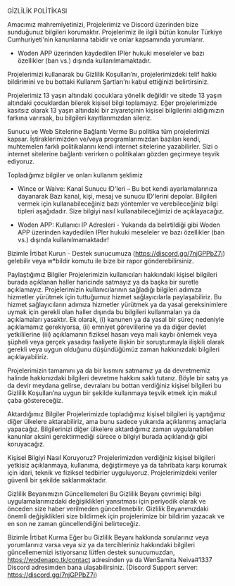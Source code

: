 GİZLİLİK POLİTİKASI

Amacımız mahremiyetinizi, Projelerimiz ve Discord üzerinden bize sunduğunuz bilgileri korumaktır. Projelerimiz ile ilgili bütün konular Türkiye Cumhuriyeti'nin kanunlarına tabidir ve onlar kapsamında yorumlanır.

+ Woden APP üzerinden kaydedilen IPler hukuki meseleler ve bazı özellikler (ban vs.) dışında kullanılmamaktadır.

Projelerimizi kullanarak bu Gizlilik Koşulları’nı, projelerimizdeki telif hakkı bildirimini ve bu bottaki Kullanım Şartları’nı kabul ettiğinizi belirtirsiniz.

Projelerimiz 13 yaşın altındaki çocuklara yönelik değildir ve sitede 13 yaşın altındaki çocuklardan bilerek kişisel bilgi toplamayız. Eğer projelerimizde kasıtsız olarak 13 yaşın altındaki bir ziyaretçinin kişisel bilgilerini aldığımızın farkına varırsak, bu bilgileri kayıtlarımızdan sileriz.

Sunucu ve Web Sitelerine Bağlantı Verme 
Bu politika tüm projelerimizi kapsar. İştiraklerimizden ve/veya programlarımızdan bazıları kendi, muhtemelen farklı politikalarını kendi internet sitelerine yazabilirler. Sizi o internet sitelerine bağlantı verirken o politikaları gözden geçirmeye teşvik ediyoruz.

Topladığımız bilgiler ve onları kullanım şeklimiz 
+ Wince or Waive: Kanal Sunucu ID'leri – Bu bot kendi ayarlamalarınıza dayanarak Bazı kanal, kişi, mesaj ve sunucu ID'lerini depolar. Bilgileri vermek için kullanabileceğiniz bazı yöntemler ve verebileceğiniz bilgi tipleri aşağıdadır. Size bilgiyi nasıl kullanabileceğimizi de açıklayacağız.

+ Woden APP: Kullanıcı IP Adresleri - Yukarıda da belirtildiği gibi Woden APP üzerinden kaydedilen IPler hukuki meseleler ve bazı özellikler (ban vs.) dışında kullanılmamaktadır!

Bizimle İrtibat Kurun - Destek sunucumuza (https://discord.gg/7njGPPbZ7j) gelebilir veya w*bildir komutu ile bize bir rapor gönderebilirsiniz.


Paylaştığımız Bilgiler 
Projelerimizin kullanıcıları hakkındaki kişisel bilgileri burada açıklanan haller haricinde satmayız ya da başka bir suretle açıklamayız. Projelerimizin kullanıcılarının sağladığı bilgileri adımıza hizmetler yürütmek için tuttuğumuz hizmet sağlayıcılarla paylaşabiliriz. Bu hizmet sağlayıcıların adımıza hizmetler yürütmek ya da yasal gereksinimlere uymak için gerekli olan haller dışında bu bilgileri kullanmaları ya da açıklamaları yasaktır. Ek olarak, (i) kanunen ya da yasal bir süreç nedeniyle açıklamamız gerekiyorsa, (ii) emniyet görevlilerine ya da diğer devlet yetkililerine (iii) açıklamanın fiziksel hasarı veya mali kaybı önlemek veya şüpheli veya gerçek yasadışı faaliyete ilişkin bir soruşturmayla ilişkili olarak gerekli veya uygun olduğunu düşündüğümüz zaman hakkınızdaki bilgileri açıklayabiliriz.

Projelerimizin tamamını ya da bir kısmını satmamız ya da devretmemiz halinde hakkınızdaki bilgileri devretme hakkını saklı tutarız. Böyle bir satış ya da devir meydana gelirse, devralanı bu bottan verdiğiniz kişisel bilgileri bu Gizlilik Koşulları’na uygun bir şekilde kullanmaya teşvik etmek için makul çaba göstereceğiz.

Aktardığımız Bilgiler 
Projelerimizde topladığımız kişisel bilgileri iş yaptığımız diğer ülkelere aktarabiliriz, ama bunu sadece yukarıda açıklanmış amaçlarla yapacağız. Bilgilerinizi diğer ülkelere aktardığımız zaman uygulanabilen kanunlar aksini gerektirmediği sürece o bilgiyi burada açıklandığı gibi koruyacağız.

Kişisel Bilgiyi Nasıl Koruyoruz? 
Projelerimizden verdiğiniz kişisel bilgileri yetkisiz açıklanmaya, kullanıma, değiştirmeye ya da tahribata karşı korumak için idari, teknik ve fiziksel tedbirler uyguluyoruz. Projelerimizdeki veriler güvenli bir şekilde saklanmaktadır.

Gizlilik Beyanımızın Güncellemeleri 
Bu Gizlilik Beyanı çevrimiçi bilgi uygulamalarımızdaki değişiklikleri yansıtması için periyodik olarak ve önceden size haber verilmeden güncellenebilir. Gizlilik Beyanımızdaki önemli değişiklikleri size bildirmek için projelerimize bir bildirim yazacak ve en son ne zaman güncellendiğini belirteceğiz.

Bizimle İrtibat Kurma 
Eğer bu Gizlilik Beyanı hakkında sorularınız veya yorumlarınız varsa veya siz ya da tercihleriniz hakkındaki bilgileri güncellememizi istiyorsanız lütfen destek sunucumuzdan, https://wodenapp.tk/contact adresinden ya da WenSamita Neiva#1337 Discord adresimden bana ulaşabilirsiniz. (Discord Support server: https://discord.gg/7njGPPbZ7j)
